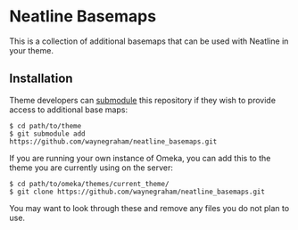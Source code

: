 # Neatline Basemaps

This is a collection of additional basemaps that can be used with
Neatline in your theme.

## Installation

Theme developers can [submodule][sub] this repository if they wish to provide
access to additional base maps:

```
$ cd path/to/theme
$ git submodule add https://github.com/waynegraham/neatline_basemaps.git
```

If you are running your own instance of Omeka, you can add this to the
theme you are currently using on the server:

```
$ cd path/to/omeka/themes/current_theme/
$ git clone https://github.com/waynegraham/neatline_basemaps.git
```

You may want to look through these and remove any files you do not plan
to use.


[sub]: https://git-scm.com/docs/git-submodule
